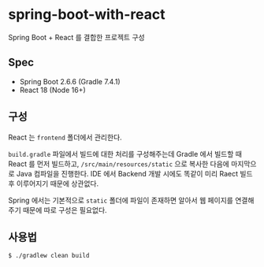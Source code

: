 # spring-boot-with-react

Spring Boot + React 를 결합한 프로젝트 구성

## Spec

* Spring Boot 2.6.6 (Gradle 7.4.1)
* React 18 (Node 16+)

## 구성

React 는 `frontend` 폴더에서 관리한다.

`build.gradle` 파일에서 빌드에 대한 처리를 구성해주는데 Gradle 에서 빌드할 때 React 를 먼저 빌드하고, `/src/main/resources/static` 으로 복사한 다음에 마지막으로 Java 컴파일을 진행한다. IDE 에서 Backend 개발 시에도 똑같이 미리 Raect 빌드 후 이루어지기 때문에 상관없다.

Spring 에서는 기본적으로 `static` 폴더에 파일이 존재하면 알아서 웹 페이지를 연결해주기 때문에 따로 구성은 필요없다.

## 사용법

```bash
$ ./gradlew clean build
```